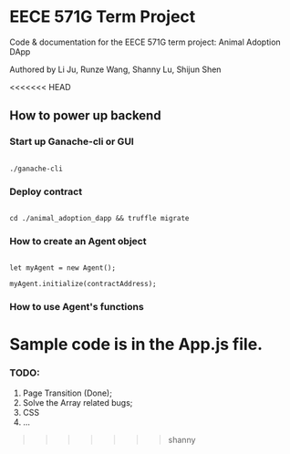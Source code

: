 # EECE 571G Term Project
Code & documentation for the EECE 571G term project: Animal Adoption DApp

Authored by Li Ju, Runze Wang, Shanny Lu, Shijun Shen

<<<<<<< HEAD
## How to power up backend

### Start up Ganache-cli or GUI

<code>
./ganache-cli
</code>

### Deploy contract

<code>
cd ./animal_adoption_dapp && truffle migrate
</code>

### How to create an Agent object

<code> 
let myAgent = new Agent();
</code>

<code> 
myAgent.initialize(contractAddress);
</code>

### How to use Agent's functions

Sample code is in the App.js file.
=======

### TODO:
1. Page Transition (Done);
2. Solve the Array related bugs;
3. CSS
4. ...
>>>>>>> shanny
